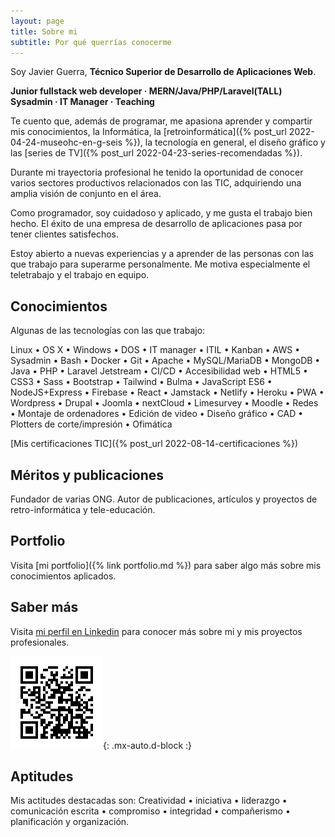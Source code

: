 ```yaml
---
layout: page
title: Sobre mi
subtitle: Por qué querrías conocerme
---
```


Soy Javier Guerra, **Técnico Superior de Desarrollo de Aplicaciones Web**.

**Junior fullstack web developer · MERN/Java/PHP/Laravel(TALL)  
Sysadmin · IT Manager · Teaching**

Te cuento que, además de programar, me apasiona aprender y compartir mis conocimientos, la Informática, la [retroinformática]({% post_url 2022-04-24-museohc-en-g-seis %}), la tecnología en general, el diseño gráfico y las [series de TV]({% post_url 2022-04-23-series-recomendadas %}).

Durante mi trayectoria profesional he tenido la oportunidad de conocer varios sectores productivos relacionados con las TIC, adquiriendo una amplia visión de conjunto en el área.

Como programador, soy cuidadoso y aplicado, y me gusta el trabajo bien hecho. El éxito de una empresa de desarrollo de aplicaciones pasa por tener clientes satisfechos.

Estoy abierto a nuevas experiencias y a aprender de las personas con las que trabajo para superarme personalmente. Me motiva especialmente el teletrabajo y el trabajo en equipo.

## Conocimientos
Algunas de las tecnologías con las que trabajo:

Linux • OS X • Windows • DOS • IT manager • ITIL • Kanban • AWS • Sysadmin • Bash • Docker • Git • Apache • MySQL/MariaDB • MongoDB • Java • PHP • Laravel Jetstream  • CI/CD • Accesibilidad web • HTML5 • CSS3 • Sass • Bootstrap • Tailwind • Bulma • JavaScript ES6 • NodeJS+Express • Firebase • React • Jamstack • Netlify • Heroku • PWA • Wordpress • Drupal • Joomla • nextCloud • Limesurvey • Moodle • Redes • Montaje de ordenadores • Edición de video • Diseño gráfico • CAD • Plotters de corte/impresión • Ofimática

[Mis certificaciones TIC]({% post_url 2022-08-14-certificaciones %})

## Méritos y publicaciones
Fundador de varias ONG. Autor de publicaciones, artículos y proyectos de retro-informática y tele-educación.

## Portfolio
Visita [mi portfolio]({% link portfolio.md %}) para saber algo más sobre mis conocimientos aplicados.

## Saber más
Visita [mi perfil en Linkedin](https://linkedin.com/in/javguerra) para conocer más sobre mi y mis proyectos profesionales.

![Código QR](assets/img/qr-code.png){: .mx-auto.d-block :}

## Aptitudes
Mis actitudes destacadas son: Creatividad • iniciativa • liderazgo • comunicación escrita • compromiso • integridad • compañerismo • planificación y organización.
